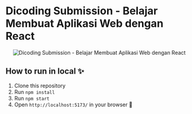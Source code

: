 # Dicoding Submission - Belajar Membuat Aplikasi Web dengan React

<p align="center">
    <img src="https://i.ibb.co/5khS40T/Screenshot-2023-09-29-232347.png" alt="Dicoding Submission - Belajar Membuat Aplikasi Web dengan React">
</p>

## How to run in local ✨

1. Clone this repository
2. Run `npm install`
3. Run `npm start`
4. Open `http://localhost:5173/` in your browser 🚀
